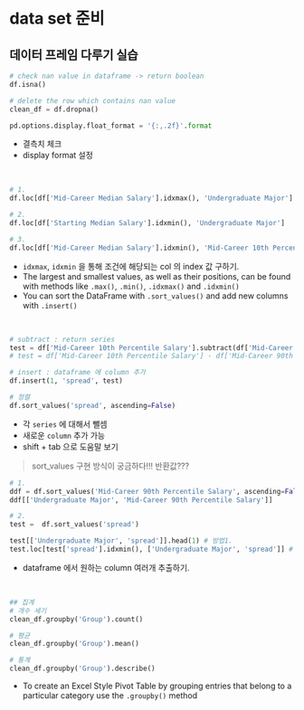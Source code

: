 # data set 준비
## 데이터 프레임 다루기 실습

```python
# check nan value in dataframe -> return boolean
df.isna()

# delete the row which contains nan value 
clean_df = df.dropna()

pd.options.display.float_format = '{:,.2f}'.format
```

- 결측치 체크
- display format 설정

<br/>

```python
# 1. 
df.loc[df['Mid-Career Median Salary'].idxmax(), 'Undergraduate Major']

# 2.
df.loc[df['Starting Median Salary'].idxmin(), 'Undergraduate Major']

# 3. 
df.loc[df['Mid-Career Median Salary'].idxmin(), 'Mid-Career 10th Percentile Salary']
```

- `idxmax`, `idxmin` 을 통해 조건에 해당되는 col 의 index 값 구하기.
- The largest and smallest values, as well as their positions, can be found with methods like `.max()`, `.min()`, `.idxmax()` and `.idxmin()`
- You can sort the DataFrame with `.sort_values()` and add new columns with `.insert()`

<br/>

```python
# subtract : return series 
test = df['Mid-Career 10th Percentile Salary'].subtract(df['Mid-Career 90th Percentile Salary'])
# test = df['Mid-Career 10th Percentile Salary'] - df['Mid-Career 90th Percentile Salary']

# insert : dataframe 에 column 추가 
df.insert(1, 'spread', test)

# 정렬 
df.sort_values('spread', ascending=False)
```

- 각 `series` 에 대해서 뺄셈
- 새로운 `column` 추가 가능
- shift + tab 으로 도움말 보기

> sort_values 구현 방식이 궁금하다!!! 
반환값???
> 

```python
# 1. 
ddf = df.sort_values('Mid-Career 90th Percentile Salary', ascending=False).head(5)
ddf[['Undergraduate Major', 'Mid-Career 90th Percentile Salary']]

# 2. 
test =  df.sort_values('spread')

test[['Undergraduate Major', 'spread']].head(1) # 방법1.
test.loc[test['spread'].idxmin(), ['Undergraduate Major', 'spread']] # 방법2.
```

- dataframe 에서 원하는 column 여러개 추출하기.

<br/>

```python
## 집계 
# 개수 세기 
clean_df.groupby('Group').count()

# 평균 
clean_df.groupby('Group').mean()

# 통계
clean_df.groupby('Group').describe()
```

- To create an Excel Style Pivot Table by grouping entries that belong to a particular category use the `.groupby()` method
